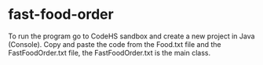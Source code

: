 # fast-food-order
To run the program go to CodeHS sandbox and create a new project in Java (Console). Copy and paste the code from the Food.txt file and the FastFoodOrder.txt file, the FastFoodOrder.txt is the main class.
